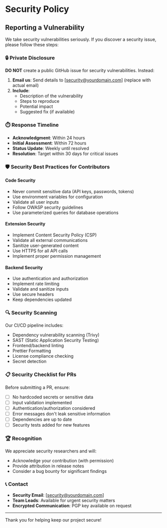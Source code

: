 # Security Policy

## Reporting a Vulnerability

We take security vulnerabilities seriously. If you discover a security issue, please follow these steps:

### 🔒 Private Disclosure

**DO NOT** create a public GitHub issue for security vulnerabilities. Instead:

1. **Email us**: Send details to [security@yourdomain.com] (replace with actual email)
2. **Include**:
   - Description of the vulnerability
   - Steps to reproduce
   - Potential impact
   - Suggested fix (if available)

### ⏱️ Response Timeline

- **Acknowledgment**: Within 24 hours
- **Initial Assessment**: Within 72 hours
- **Status Update**: Weekly until resolved
- **Resolution**: Target within 30 days for critical issues

### 🛡️ Security Best Practices for Contributors

#### Code Security

- Never commit sensitive data (API keys, passwords, tokens)
- Use environment variables for configuration
- Validate all user inputs
- Follow OWASP security guidelines
- Use parameterized queries for database operations

#### Extension Security

- Implement Content Security Policy (CSP)
- Validate all external communications
- Sanitize user-generated content
- Use HTTPS for all API calls
- Implement proper permission management

#### Backend Security

- Use authentication and authorization
- Implement rate limiting
- Validate and sanitize inputs
- Use secure headers
- Keep dependencies updated

### 🔍 Security Scanning

Our CI/CD pipeline includes:

- Dependency vulnerability scanning (Trivy)
- SAST (Static Application Security Testing)
- Frontend/backend linting
- Prettier Formatting
- License compliance checking
- Secret detection

### 📋 Security Checklist for PRs

Before submitting a PR, ensure:

- [ ] No hardcoded secrets or sensitive data
- [ ] Input validation implemented
- [ ] Authentication/authorization considered
- [ ] Error messages don't leak sensitive information
- [ ] Dependencies are up to date
- [ ] Security tests added for new features

### 🏆 Recognition

We appreciate security researchers and will:

- Acknowledge your contribution (with permission)
- Provide attribution in release notes
- Consider a bug bounty for significant findings

### 📞 Contact

- **Security Email**: [security@yourdomain.com]
- **Team Leads**: Available for urgent security matters
- **Encrypted Communication**: PGP key available on request

---

Thank you for helping keep our project secure!
